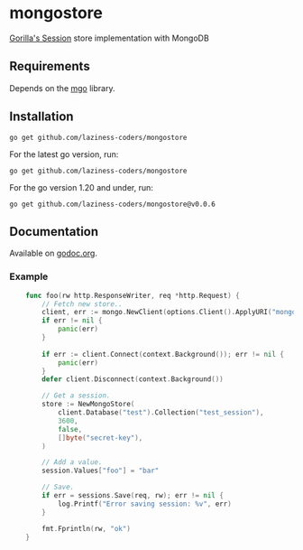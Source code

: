 mongostore
==========

[Gorilla's Session](http://www.gorillatoolkit.org/pkg/sessions) store implementation with MongoDB

## Requirements

Depends on the [mgo](https://github.com/kidstuff/mongostore) library.

## Installation

    go get github.com/laziness-coders/mongostore

For the latest go version, run:

    go get github.com/laziness-coders/mongostore

For the go version 1.20 and under, run:

    go get github.com/laziness-coders/mongostore@v0.0.6

## Documentation

Available on [godoc.org](http://www.godoc.org/github.com/laziercoder/mongostore).

### Example
```go
    func foo(rw http.ResponseWriter, req *http.Request) {
        // Fetch new store..
    	client, err := mongo.NewClient(options.Client().ApplyURI("mongodb://localhost:27017"))
    	if err != nil {
    		panic(err)
    	}
    	
    	if err := client.Connect(context.Background()); err != nil {
    		panic(err)
    	}
    	defer client.Disconnect(context.Background())

        // Get a session.
        store := NewMongoStore(
            client.Database("test").Collection("test_session"),
            3600,
            false,
            []byte("secret-key"),
        )

        // Add a value.
        session.Values["foo"] = "bar"

        // Save.
        if err = sessions.Save(req, rw); err != nil {
            log.Printf("Error saving session: %v", err)
        }

        fmt.Fprintln(rw, "ok")
    }
```
